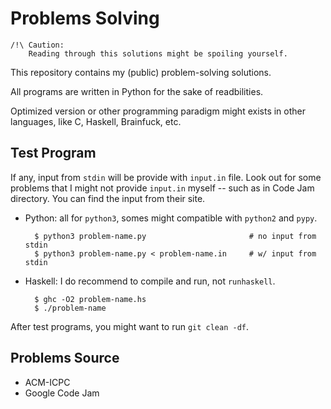 Problems Solving
================

    /!\ Caution:
        Reading through this solutions might be spoiling yourself.

This repository contains my (public) problem-solving solutions.

All programs are written in Python for the sake of readbilities.

Optimized version or other programming paradigm might exists in other languages, like C, Haskell, Brainfuck, etc.

Test Program
------------

If any, input from `stdin` will be provide with `input.in` file. Look out for some problems that I might not provide `input.in` myself -- such as in Code Jam directory. You can find the input from their site.

- Python: all for `python3`, somes might compatible with `python2` and `pypy`.

        $ python3 problem-name.py                       # no input from stdin
        $ python3 problem-name.py < problem-name.in     # w/ input from stdin

- Haskell: I do recommend to compile and run, not `runhaskell`.

        $ ghc -O2 problem-name.hs
        $ ./problem-name

After test programs, you might want to run `git clean -df`.

Problems Source
---------------

- ACM-ICPC
- Google Code Jam

